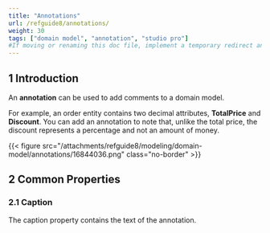 ```yaml
---
title: "Annotations"
url: /refguide8/annotations/
weight: 30
tags: ["domain model", "annotation", "studio pro"]
#If moving or renaming this doc file, implement a temporary redirect and let the respective team know they should update the URL in the product. See Mapping to Products for more details.
---
```


## 1 Introduction

An **annotation** can be used to add comments to a domain model.

For example, an order entity contains two decimal attributes, **TotalPrice** and **Discount**. You can add an annotation to note that, unlike the total price, the discount represents a percentage and not an amount of money.

{{< figure src="/attachments/refguide8/modeling/domain-model/annotations/16844036.png" class="no-border" >}}

## 2 Common Properties

### 2.1 Caption

The caption property contains the text of the annotation.
